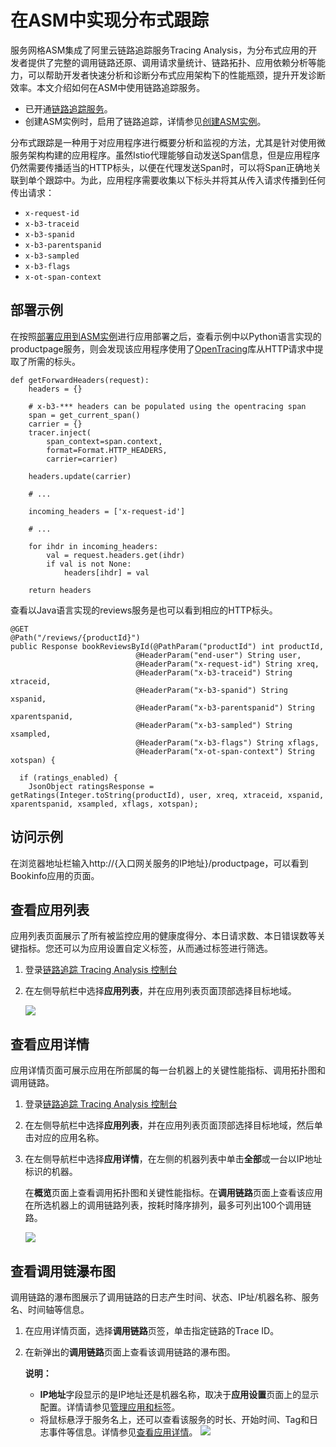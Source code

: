 # 在ASM中实现分布式跟踪

服务网格ASM集成了阿里云链路追踪服务Tracing Analysis，为分布式应用的开发者提供了完整的调用链路还原、调用请求量统计、链路拓扑、应用依赖分析等能力，可以帮助开发者快速分析和诊断分布式应用架构下的性能瓶颈，提升开发诊断效率。本文介绍如何在ASM中使用链路追踪服务。

-   已开通[链路追踪服务](https://tracing-analysis.console.aliyun.com)。
-   创建ASM实例时，启用了链路追踪，详情参见[创建ASM实例]()。

分布式跟踪是一种用于对应用程序进行概要分析和监视的方法，尤其是针对使用微服务架构构建的应用程序。虽然Istio代理能够自动发送Span信息，但是应用程序仍然需要传播适当的HTTP标头，以便在代理发送Span时，可以将Span正确地关联到单个跟踪中。为此，应用程序需要收集以下标头并将其从传入请求传播到任何传出请求：

-   `x-request-id`
-   `x-b3-traceid`
-   `x-b3-spanid`
-   `x-b3-parentspanid`
-   `x-b3-sampled`
-   `x-b3-flags`
-   `x-ot-span-context`

## 部署示例

在按照[部署应用到ASM实例]()进行应用部署之后，查看示例中以Python语言实现的productpage服务，则会发现该应用程序使用了[OpenTracing](https://opentracing.io/)库从HTTP请求中提取了所需的标头。

```
def getForwardHeaders(request):
    headers = {}

    # x-b3-*** headers can be populated using the opentracing span
    span = get_current_span()
    carrier = {}
    tracer.inject(
        span_context=span.context,
        format=Format.HTTP_HEADERS,
        carrier=carrier)

    headers.update(carrier)

    # ...

    incoming_headers = ['x-request-id']

    # ...

    for ihdr in incoming_headers:
        val = request.headers.get(ihdr)
        if val is not None:
            headers[ihdr] = val

    return headers
```

查看以Java语言实现的reviews服务是也可以看到相应的HTTP标头。

```
@GET
@Path("/reviews/{productId}")
public Response bookReviewsById(@PathParam("productId") int productId,
                            @HeaderParam("end-user") String user,
                            @HeaderParam("x-request-id") String xreq,
                            @HeaderParam("x-b3-traceid") String xtraceid,
                            @HeaderParam("x-b3-spanid") String xspanid,
                            @HeaderParam("x-b3-parentspanid") String xparentspanid,
                            @HeaderParam("x-b3-sampled") String xsampled,
                            @HeaderParam("x-b3-flags") String xflags,
                            @HeaderParam("x-ot-span-context") String xotspan) {

  if (ratings_enabled) {
    JsonObject ratingsResponse = getRatings(Integer.toString(productId), user, xreq, xtraceid, xspanid, xparentspanid, xsampled, xflags, xotspan);
```

## 访问示例

在浏览器地址栏输入http://\{入口网关服务的IP地址\}/productpage，可以看到Bookinfo应用的页面。

## 查看应用列表

应用列表页面展示了所有被监控应用的健康度得分、本日请求数、本日错误数等关键指标。您还可以为应用设置自定义标签，从而通过标签进行筛选。

1.  登录[链路追踪 Tracing Analysis 控制台](https://tracing-analysis.console.aliyun.com/#/overview)

2.  在左侧导航栏中选择**应用列表**，并在应用列表页面顶部选择目标地域。

    ![](https://static-aliyun-doc.oss-accelerate.aliyuncs.com/assets/img/zh-CN/4005219951/p75865.png)


## 查看应用详情

应用详情页面可展示应用在所部属的每一台机器上的关键性能指标、调用拓扑图和调用链路。

1.  登录[链路追踪 Tracing Analysis 控制台](https://tracing-analysis.console.aliyun.com/#/overview)

2.  在左侧导航栏中选择**应用列表**，并在应用列表页面顶部选择目标地域，然后单击对应的应用名称。

3.  在左侧导航栏中选择**应用详情**，在左侧的机器列表中单击**全部**或一台以IP地址标识的机器。

    在**概览**页面上查看调用拓扑图和关键性能指标。在**调用链路**页面上查看该应用在所选机器上的调用链路列表，按耗时降序排列，最多可列出100个调用链路。

    ![](https://static-aliyun-doc.oss-accelerate.aliyuncs.com/assets/img/zh-CN/5005219951/p75870.png)


## 查看调用链瀑布图

调用链路的瀑布图展示了调用链路的日志产生时间、状态、IP址/机器名称、服务名、时间轴等信息。

1.  在应用详情页面，选择**调用链路**页签，单击指定链路的Trace ID。

2.  在新弹出的**调用链路**页面上查看该调用链路的瀑布图。

    **说明：**

    -   **IP地址**字段显示的是IP地址还是机器名称，取决于**应用设置**页面上的显示配置。详情请参见[管理应用和标签](/cn.zh-CN/控制台操作/应用管理/管理应用和标签.md)。
    -   将鼠标悬浮于服务名上，还可以查看该服务的时长、开始时间、Tag和日志事件等信息。详情参见[查看应用详情](/cn.zh-CN/控制台操作/应用管理/查看应用详情.md)。
    ![](https://static-aliyun-doc.oss-accelerate.aliyuncs.com/assets/img/zh-CN/5005219951/p75882.png)


